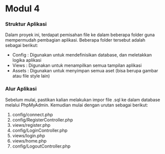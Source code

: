 # Modul 4

### Struktur Aplikasi
Dalam proyek ini, terdapat pemisahan file ke dalam beberapa folder guna mempermudah pembagian aplikasi. Beberapa folder tersebut adalah sebagai berikut:
- Config : Digunakan untuk mendefinisikan database, dan meletakkan logika aplikasi
- Views  : Digunakan untuk menampilkan semua tampilan aplikasi
- Assets : Digunakan untuk menyimpan semua aset (bisa berupa gambar atau file style lain)

### Alur Aplikasi
Sebelum mulai, pastikan kalian melakukan impor file .sql ke dalam database melalui PhpMyAdmin. Kemudian mulai dengan urutan sebagai berikut:
1. config/connect.php
2. config/RegisterController.php
3. views/register.php
4. config/LoginController.php
5. views/login.php
6. views/home.php
7. config/LogoutController.php

